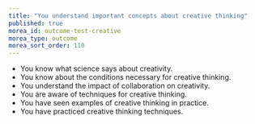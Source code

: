 ```yaml
---
title: "You understand important concepts about creative thinking"
published: true
morea_id: outcome-test-creative
morea_type: outcome
morea_sort_order: 110
---
```


  * You know what science says about creativity.
  * You know about the conditions necessary for creative thinking.
  * You understand the impact of collaboration on creativity.
  * You are aware of techniques for creative thinking.
  * You have seen examples of creative thinking in practice.
  * You have practiced creative thinking techniques.
